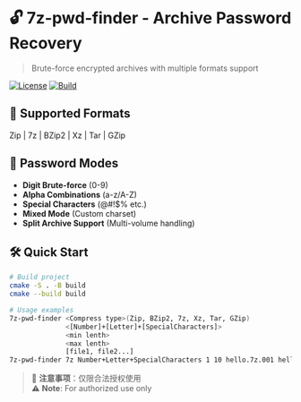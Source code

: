 # 🔓 7z-pwd-finder - Archive Password Recovery  
> Brute-force encrypted archives with multiple formats support

[![License](https://img.shields.io/badge/License-GPL--3.0-red)](LICENSE)
[![Build](https://img.shields.io/badge/Build-CMake-success)](https://cmake.org)

## 🌟 Supported Formats
Zip | 7z | BZip2 | Xz | Tar | GZip

## 🔑 Password Modes
- **Digit Brute-force** (0-9)
- **Alpha Combinations** (a-z/A-Z)
- **Special Characters** (@#!$% etc.)
- **Mixed Mode** (Custom charset)
- **Split Archive Support** (Multi-volume handling)

## 🛠️ Quick Start
```bash
# Build project
cmake -S . -B build
cmake --build build

# Usage examples
7z-pwd-finder <Compress type>(Zip, BZip2, 7z, Xz, Tar, GZip)
              <[Number]+[Letter]+[SpecialCharacters]>
              <min lenth>
              <max lenth>
              [file1, file2...]
7z-pwd-finder 7z Number+Letter+SpecialCharacters 1 10 hello.7z.001 hello.7z.002
```

> 📌 **注意事项**：仅限合法授权使用  
> ⚠️ **Note**: For authorized use only
